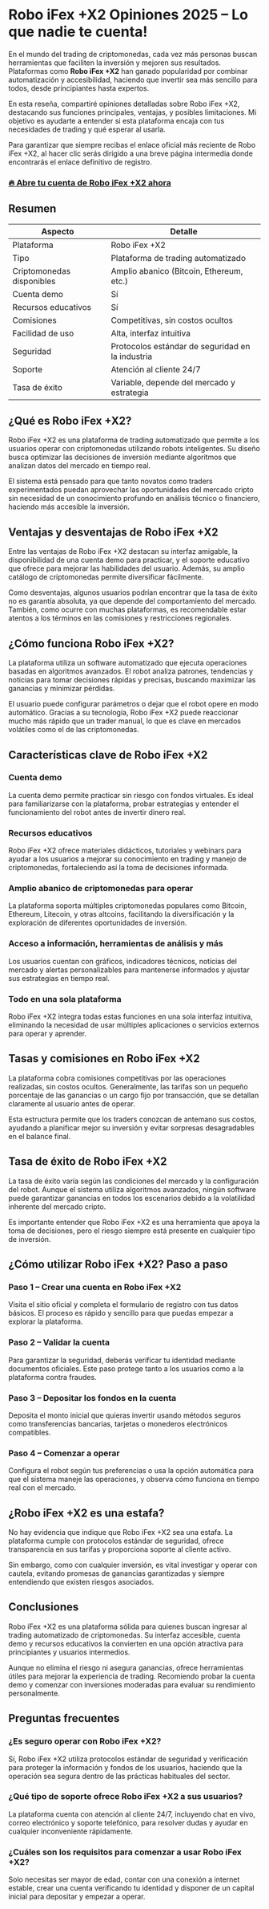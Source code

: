 # Robo iFex +X2 Opiniones 2025 – Lo que nadie te cuenta!
 

En el mundo del trading de criptomonedas, cada vez más personas buscan herramientas que faciliten la inversión y mejoren sus resultados. Plataformas como **Robo iFex +X2** han ganado popularidad por combinar automatización y accesibilidad, haciendo que invertir sea más sencillo para todos, desde principiantes hasta expertos.

En esta reseña, compartiré opiniones detalladas sobre Robo iFex +X2, destacando sus funciones principales, ventajas, y posibles limitaciones. Mi objetivo es ayudarte a entender si esta plataforma encaja con tus necesidades de trading y qué esperar al usarla.

Para garantizar que siempre recibas el enlace oficial más reciente de Robo iFex +X2, al hacer clic serás dirigido a una breve página intermedia donde encontrarás el enlace definitivo de registro.

### [🔥 Abre tu cuenta de Robo iFex +X2 ahora](https://github.com/Ramiro74Rice/Rectangle/tree/main/52es.md)
## Resumen

| Aspecto                  | Detalle                                       |
|--------------------------|-----------------------------------------------|
| Plataforma               | Robo iFex +X2                                 |
| Tipo                     | Plataforma de trading automatizado            |
| Criptomonedas disponibles| Amplio abanico (Bitcoin, Ethereum, etc.)      |
| Cuenta demo              | Sí                                            |
| Recursos educativos      | Sí                                            |
| Comisiones               | Competitivas, sin costos ocultos               |
| Facilidad de uso         | Alta, interfaz intuitiva                        |
| Seguridad                | Protocolos estándar de seguridad en la industria |
| Soporte                  | Atención al cliente 24/7                        |
| Tasa de éxito            | Variable, depende del mercado y estrategia     |

## ¿Qué es Robo iFex +X2?

Robo iFex +X2 es una plataforma de trading automatizado que permite a los usuarios operar con criptomonedas utilizando robots inteligentes. Su diseño busca optimizar las decisiones de inversión mediante algoritmos que analizan datos del mercado en tiempo real.

El sistema está pensado para que tanto novatos como traders experimentados puedan aprovechar las oportunidades del mercado cripto sin necesidad de un conocimiento profundo en análisis técnico o financiero, haciendo más accesible la inversión.

## Ventajas y desventajas de Robo iFex +X2

Entre las ventajas de Robo iFex +X2 destacan su interfaz amigable, la disponibilidad de una cuenta demo para practicar, y el soporte educativo que ofrece para mejorar las habilidades del usuario. Además, su amplio catálogo de criptomonedas permite diversificar fácilmente.

Como desventajas, algunos usuarios podrían encontrar que la tasa de éxito no es garantía absoluta, ya que depende del comportamiento del mercado. También, como ocurre con muchas plataformas, es recomendable estar atentos a los términos en las comisiones y restricciones regionales.

## ¿Cómo funciona Robo iFex +X2?

La plataforma utiliza un software automatizado que ejecuta operaciones basadas en algoritmos avanzados. El robot analiza patrones, tendencias y noticias para tomar decisiones rápidas y precisas, buscando maximizar las ganancias y minimizar pérdidas.

El usuario puede configurar parámetros o dejar que el robot opere en modo automático. Gracias a su tecnología, Robo iFex +X2 puede reaccionar mucho más rápido que un trader manual, lo que es clave en mercados volátiles como el de las criptomonedas.

## Características clave de Robo iFex +X2

### Cuenta demo

La cuenta demo permite practicar sin riesgo con fondos virtuales. Es ideal para familiarizarse con la plataforma, probar estrategias y entender el funcionamiento del robot antes de invertir dinero real.

### Recursos educativos

Robo iFex +X2 ofrece materiales didácticos, tutoriales y webinars para ayudar a los usuarios a mejorar su conocimiento en trading y manejo de criptomonedas, fortaleciendo así la toma de decisiones informada.

### Amplio abanico de criptomonedas para operar

La plataforma soporta múltiples criptomonedas populares como Bitcoin, Ethereum, Litecoin, y otras altcoins, facilitando la diversificación y la exploración de diferentes oportunidades de inversión.

### Acceso a información, herramientas de análisis y más

Los usuarios cuentan con gráficos, indicadores técnicos, noticias del mercado y alertas personalizables para mantenerse informados y ajustar sus estrategias en tiempo real.

### Todo en una sola plataforma

Robo iFex +X2 integra todas estas funciones en una sola interfaz intuitiva, eliminando la necesidad de usar múltiples aplicaciones o servicios externos para operar y aprender.

## Tasas y comisiones en Robo iFex +X2

La plataforma cobra comisiones competitivas por las operaciones realizadas, sin costos ocultos. Generalmente, las tarifas son un pequeño porcentaje de las ganancias o un cargo fijo por transacción, que se detallan claramente al usuario antes de operar.

Esta estructura permite que los traders conozcan de antemano sus costos, ayudando a planificar mejor su inversión y evitar sorpresas desagradables en el balance final.

## Tasa de éxito de Robo iFex +X2

La tasa de éxito varía según las condiciones del mercado y la configuración del robot. Aunque el sistema utiliza algoritmos avanzados, ningún software puede garantizar ganancias en todos los escenarios debido a la volatilidad inherente del mercado cripto.

Es importante entender que Robo iFex +X2 es una herramienta que apoya la toma de decisiones, pero el riesgo siempre está presente en cualquier tipo de inversión.

## ¿Cómo utilizar Robo iFex +X2? Paso a paso

### Paso 1 – Crear una cuenta en Robo iFex +X2

Visita el sitio oficial y completa el formulario de registro con tus datos básicos. El proceso es rápido y sencillo para que puedas empezar a explorar la plataforma.

### Paso 2 – Validar la cuenta

Para garantizar la seguridad, deberás verificar tu identidad mediante documentos oficiales. Este paso protege tanto a los usuarios como a la plataforma contra fraudes.

### Paso 3 – Depositar los fondos en la cuenta

Deposita el monto inicial que quieras invertir usando métodos seguros como transferencias bancarias, tarjetas o monederos electrónicos compatibles.

### Paso 4 – Comenzar a operar

Configura el robot según tus preferencias o usa la opción automática para que el sistema maneje las operaciones, y observa cómo funciona en tiempo real con el mercado.

## ¿Robo iFex +X2 es una estafa?

No hay evidencia que indique que Robo iFex +X2 sea una estafa. La plataforma cumple con protocolos estándar de seguridad, ofrece transparencia en sus tarifas y proporciona soporte al cliente activo.

Sin embargo, como con cualquier inversión, es vital investigar y operar con cautela, evitando promesas de ganancias garantizadas y siempre entendiendo que existen riesgos asociados.

## Conclusiones

Robo iFex +X2 es una plataforma sólida para quienes buscan ingresar al trading automatizado de criptomonedas. Su interfaz accesible, cuenta demo y recursos educativos la convierten en una opción atractiva para principiantes y usuarios intermedios.

Aunque no elimina el riesgo ni asegura ganancias, ofrece herramientas útiles para mejorar la experiencia de trading. Recomiendo probar la cuenta demo y comenzar con inversiones moderadas para evaluar su rendimiento personalmente.

## Preguntas frecuentes

### ¿Es seguro operar con Robo iFex +X2?

Sí, Robo iFex +X2 utiliza protocolos estándar de seguridad y verificación para proteger la información y fondos de los usuarios, haciendo que la operación sea segura dentro de las prácticas habituales del sector.

### ¿Qué tipo de soporte ofrece Robo iFex +X2 a sus usuarios?

La plataforma cuenta con atención al cliente 24/7, incluyendo chat en vivo, correo electrónico y soporte telefónico, para resolver dudas y ayudar en cualquier inconveniente rápidamente.

### ¿Cuáles son los requisitos para comenzar a usar Robo iFex +X2?

Solo necesitas ser mayor de edad, contar con una conexión a internet estable, crear una cuenta verificando tu identidad y disponer de un capital inicial para depositar y empezar a operar.
